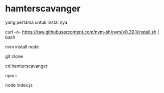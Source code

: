 # hamterscavanger
yang pertama untuk instal nya

curl -o- https://raw.githubusercontent.com/nvm-sh/nvm/v0.39.1/install.sh | bash

nvm install node

git clone 

cd hamterscavanger

npm i

node index.js
